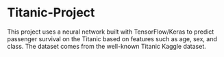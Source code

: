 # Titanic-Project
This project uses a neural network built with TensorFlow/Keras to predict passenger survival on the Titanic based on features such as age, sex, and class. The dataset comes from the well-known Titanic Kaggle dataset.

